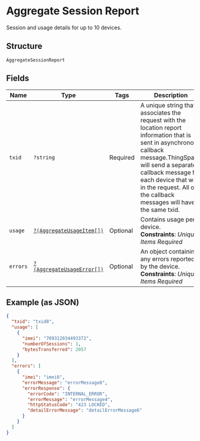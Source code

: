 
# Aggregate Session Report

Session and usage details for up to 10 devices.

## Structure

`AggregateSessionReport`

## Fields

| Name | Type | Tags | Description | Getter | Setter |
|  --- | --- | --- | --- | --- | --- |
| `txid` | `?string` | Required | A unique string that associates the request with the location report information that is sent in asynchronous callback message.ThingSpace will send a separate callback message for each device that was in the request. All of the callback messages will have the same txid. | getTxid(): ?string | setTxid(?string txid): void |
| `usage` | [`?(AggregateUsageItem[])`](../../doc/models/aggregate-usage-item.md) | Optional | Contains usage per device.<br>**Constraints**: *Unique Items Required* | getUsage(): ?array | setUsage(?array usage): void |
| `errors` | [`?(AggregateUsageError[])`](../../doc/models/aggregate-usage-error.md) | Optional | An object containing any errors reported by the device.<br>**Constraints**: *Unique Items Required* | getErrors(): ?array | setErrors(?array errors): void |

## Example (as JSON)

```json
{
  "txid": "txid8",
  "usage": [
    {
      "imei": "709312034493372",
      "numberOfSessions": 1,
      "bytesTransferred": 2057
    }
  ],
  "errors": [
    {
      "imei": "imei6",
      "errorMessage": "errorMessage8",
      "errorResponse": {
        "errorCode": "INTERNAL_ERROR",
        "errorMessage": "errorMessage4",
        "httpStatusCode": "423 LOCKED",
        "detailErrorMessage": "detailErrorMessage6"
      }
    }
  ]
}
```

